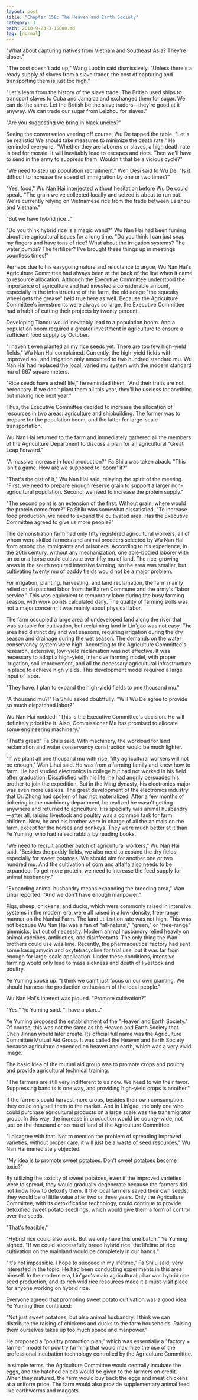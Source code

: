 ```yaml
---
layout: post
title: "Chapter 158: The Heaven and Earth Society"
category: 3
path: 2010-9-23-3-15800.md
tag: [normal]
---
```


"What about capturing natives from Vietnam and Southeast Asia? They're closer."

"The cost doesn't add up," Wang Luobin said dismissively. "Unless there's a ready supply of slaves from a slave trader, the cost of capturing and transporting them is just too high."

"Let's learn from the history of the slave trade. The British used ships to transport slaves to Cuba and Jamaica and exchanged them for sugar. We can do the same. Let the British be the slave traders—they're good at it anyway. We can trade our sugar from Leizhou for slaves."

"Are you suggesting we bring in black uncles?"

Seeing the conversation veering off course, Wu De tapped the table. "Let's be realistic! We should take measures to minimize the death rate." He reminded everyone, "Whether they are laborers or slaves, a high death rate is bad for morale. It will inevitably lead to escapes and riots. Then we'll have to send in the army to suppress them. Wouldn't that be a vicious cycle?"

"We need to step up population recruitment," Wen Desi said to Wu De. "Is it difficult to increase the speed of immigration by one or two times?"

"Yes, food," Wu Nan Hai interjected without hesitation before Wu De could speak. "The grain we've collected locally and seized is about to run out. We're currently relying on Vietnamese rice from the trade between Leizhou and Vietnam."

"But we have hybrid rice..."

"Do you think hybrid rice is a magic wand?" Wu Nan Hai had been fuming about the agricultural issues for a long time. "Do you think I can just snap my fingers and have tons of rice? What about the irrigation systems? The water pumps? The fertilizer? I've brought these things up in meetings countless times!"

Perhaps due to his easygoing nature and reluctance to argue, Wu Nan Hai's Agriculture Committee had always been at the back of the line when it came to resource allocation. Although the Executive Committee understood the importance of agriculture and had invested a considerable amount, especially in the infrastructure of the farm, the old adage "the squeaky wheel gets the grease" held true here as well. Because the Agriculture Committee's investments were always so large, the Executive Committee had a habit of cutting their projects by twenty percent.

Developing Tiandu would inevitably lead to a population boom. And a population boom required a greater investment in agriculture to ensure a sufficient food supply by October.

"I haven't even planted all my rice seeds yet. There are too few high-yield fields," Wu Nan Hai complained. Currently, the high-yield fields with improved soil and irrigation only amounted to two hundred standard mu. Wu Nan Hai had replaced the local, varied mu system with the modern standard mu of 667 square meters.

"Rice seeds have a shelf life," he reminded them. "And their traits are not hereditary. If we don't plant them all this year, they'll be useless for anything but making rice next year."

Thus, the Executive Committee decided to increase the allocation of resources in two areas: agriculture and shipbuilding. The former was to prepare for the population boom, and the latter for large-scale transportation.

Wu Nan Hai returned to the farm and immediately gathered all the members of the Agriculture Department to discuss a plan for an agricultural "Great Leap Forward."

"A massive increase in food production?" Fa Shilu was taken aback. "This isn't a game. How are we supposed to 'boom' it?"

"That's the gist of it," Wu Nan Hai said, relaying the spirit of the meeting. "First, we need to prepare enough reserve grain to support a larger non-agricultural population. Second, we need to increase the protein supply."

"The second point is an extension of the first. Without grain, where would the protein come from?" Fa Shilu was somewhat dissatisfied. "To increase food production, we need to expand the cultivated area. Has the Executive Committee agreed to give us more people?"

The demonstration farm had only fifty registered agricultural workers, all of whom were skilled farmers and animal breeders selected by Wu Nan Hai from among the immigrants and prisoners. According to his experience, in the 20th century, without any mechanization, one able-bodied laborer with an ox or a horse could cultivate over fifty mu of land. The rice-growing areas in the south required intensive farming, so the area was smaller, but cultivating twenty mu of paddy fields would not be a major problem.

For irrigation, planting, harvesting, and land reclamation, the farm mainly relied on dispatched labor from the Bairen Commune and the army's "labor service." This was equivalent to temporary labor during the busy farming season, with work points calculated daily. The quality of farming skills was not a major concern; it was mainly about physical labor.

The farm occupied a large area of undeveloped land along the river that was suitable for cultivation, but reclaiming land in Lin'gao was not easy. The area had distinct dry and wet seasons, requiring irrigation during the dry season and drainage during the wet season. The demands on the water conservancy system were high. According to the Agriculture Committee's research, extensive, low-yield reclamation was not effective. It was necessary to adopt a high-yield, intensive farming model, with proper irrigation, soil improvement, and all the necessary agricultural infrastructure in place to achieve high yields. This development model required a large input of labor.

"They have. I plan to expand the high-yield fields to one thousand mu."

"A thousand mu?!" Fa Shilu asked doubtfully. "Will Wu De agree to provide so much dispatched labor?"

Wu Nan Hai nodded. "This is the Executive Committee's decision. He will definitely prioritize it. Also, Commissioner Ma has promised to allocate some engineering machinery."

"That's great!" Fa Shilu said. With machinery, the workload for land reclamation and water conservancy construction would be much lighter.

"If we plant all one thousand mu with rice, fifty agricultural workers will not be enough," Wan Lihui said. He was from a farming family and knew how to farm. He had studied electronics in college but had not worked in his field after graduation. Dissatisfied with his life, he had angrily persuaded his brother to join the expedition. But in the Ming dynasty, his electronics major was even more useless. The great development of the electronics industry that Dr. Zhong had spoken of had not materialized. After a few months of tinkering in the machinery department, he realized he wasn't getting anywhere and returned to agriculture. His specialty was animal husbandry—after all, raising livestock and poultry was a common task for farm children. Now, he and his brother were in charge of all the animals on the farm, except for the horses and donkeys. They were much better at it than Ye Yuming, who had raised rabbits by reading books.

"We need to recruit another batch of agricultural workers," Wu Nan Hai said. "Besides the paddy fields, we also need to expand the dry fields, especially for sweet potatoes. We should aim for another one or two hundred mu. And the cultivation of corn and alfalfa also needs to be expanded. To get more protein, we need to increase the feed supply for animal husbandry."

"Expanding animal husbandry means expanding the breeding area," Wan Lihui reported. "And we don't have enough manpower."

Pigs, sheep, chickens, and ducks, which were commonly raised in intensive systems in the modern era, were all raised in a low-density, free-range manner on the Nanhai Farm. The land utilization rate was not high. This was not because Wu Nan Hai was a fan of "all-natural," "green," or "free-range" gimmicks, but out of necessity. Modern animal husbandry relied heavily on animal vaccines, antibiotics, and disinfectants. The only thing the Wan brothers could use was lime. Recently, the pharmaceutical factory had sent some kasugamycin and oxytetracycline for trial use, but it was far from enough for large-scale application. Under these conditions, intensive farming would only lead to mass sickness and death of livestock and poultry.

Ye Yuming spoke up. "I think we can't just focus on our own planting. We should harness the production enthusiasm of the local people."

Wu Nan Hai's interest was piqued. "Promote cultivation?"

"Yes," Ye Yuming said. "I have a plan..."

Ye Yuming proposed the establishment of the "Heaven and Earth Society." Of course, this was not the same as the Heaven and Earth Society that Chen Jinnan would later create. Its official full name was the Agriculture Committee Mutual Aid Group. It was called the Heaven and Earth Society because agriculture depended on heaven and earth, which was a very vivid image.

The basic idea of the mutual aid group was to promote crops and poultry and provide agricultural technical training.

"The farmers are still very indifferent to us now. We need to win their favor. Suppressing bandits is one way, and providing high-yield crops is another."

If the farmers could harvest more crops, besides their own consumption, they could only sell them to the market. And in Lin'gao, the only one who could purchase agricultural products on a large scale was the transmigrator group. In this way, the increase in production would be county-wide, not just on the thousand or so mu of land of the Agriculture Committee.

"I disagree with that. Not to mention the problem of spreading improved varieties, without proper care, it will just be a waste of seed resources," Wu Nan Hai immediately objected.

"My idea is to promote sweet potatoes. Don't sweet potatoes become toxic?"

By utilizing the toxicity of sweet potatoes, even if the improved varieties were to spread, they would gradually degenerate because the farmers did not know how to detoxify them. If the local farmers saved their own seeds, they would be of little value after two or three years. Only the Agriculture Committee, with its detoxification technology, could continue to provide detoxified sweet potato seedlings, which would give them a form of control over the seeds.

"That's feasible."

"Hybrid rice could also work. But we only have this one batch," Ye Yuming sighed. "If we could successfully breed hybrid rice, the lifeline of rice cultivation on the mainland would be completely in our hands."

"It's not impossible. I hope to succeed in my lifetime," Fa Shilu said, very interested in the topic. He had been conducting experiments in this area himself. In the modern era, Lin'gao's main agricultural pillar was hybrid rice seed production, and its rich wild rice resources made it a must-visit place for anyone working on hybrid rice.

Everyone agreed that promoting sweet potato cultivation was a good idea. Ye Yuming then continued:

"Not just sweet potatoes, but also animal husbandry. I think we can distribute the raising of chickens and ducks to the farm households. Raising them ourselves takes up too much space and manpower."

He proposed a "poultry promotion plan," which was essentially a "factory + farmer" model for poultry farming that would maximize the use of the professional incubation technology controlled by the Agriculture Committee.

In simple terms, the Agriculture Committee would centrally incubate the eggs, and the hatched chicks would be given to the farmers on credit. When they matured, the farm would buy back the eggs and meat chickens at a uniform price. The farm would also provide supplementary animal feed like earthworms and maggots.